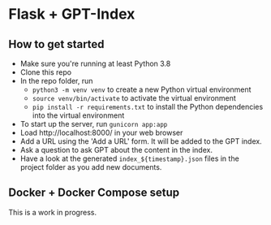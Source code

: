 # Flask + GPT-Index

## How to get started

- Make sure you're running at least Python 3.8
- Clone this repo
- In the repo folder, run
    - `python3 -m venv venv` to create a new Python virtual environment
    - `source venv/bin/activate` to activate the virtual environment
    - `pip install -r requirements.txt` to install the Python dependencies into the virtual environment
- To start up the server, run `gunicorn app:app`
- Load http://localhost:8000/ in your web browser
- Add a URL using the 'Add a URL' form. It will be added to the GPT index.
- Ask a question to ask GPT about the content in the index.
- Have a look at the generated `index_${timestamp}.json` files in the project folder as you add new documents.

## Docker + Docker Compose setup

This is a work in progress.